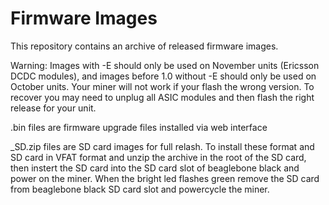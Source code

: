 Firmware Images
======

This repository contains an archive of released firmware images.

Warning: Images with -E should only be used on November units (Ericsson DCDC modules), and images before 1.0 without -E should only be used on October units. Your miner will not work if your flash the wrong version. To recover you may need to unplug all ASIC modules and then flash the right release for your unit.


.bin files are firmware upgrade files installed via web interface

_SD.zip files are SD card images for full relash. To install these format and SD card in VFAT format and unzip the archive in the root of the SD card, then instert the SD card into the SD card slot of beaglebone black and power on the miner. When the bright led flashes green remove the SD card from beaglebone black SD card slot and powercycle the miner.
